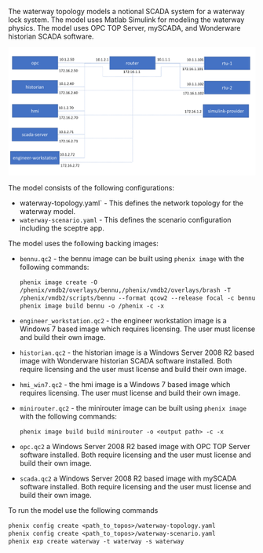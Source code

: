 The waterway topology models a notional SCADA system for a waterway lock system. The model uses Matlab Simulink for modeling the waterway physics. The model uses OPC TOP Server, mySCADA, and Wonderware historian SCADA software.  

![waterway_network](waterway_network.png)

The model consists of the following configurations: 
- waterway-topology.yaml` - This defines the network topology for the waterway model.
- `waterway-scenario.yaml` - This defines the scenario configuration including the sceptre app.

The model uses the following backing images:
- `bennu.qc2` - the bennu image can be built using `phenix image` with the following commands:
    ```
    phenix image create -O /phenix/vmdb2/overlays/bennu,/phenix/vmdb2/overlays/brash -T /phenix/vmdb2/scripts/bennu --format qcow2 --release focal -c bennu
    phenix image build bennu -o /phenix -c -x
    ```
- `engineer_workstation.qc2` - the engineer workstation image is a Windows 7 based image which requires licensing. The user must license and build their own image.  
- `historian.qc2` - the historian image is a Windows Server 2008 R2 based image with Wonderware historian SCADA software installed. Both require licensing and the user must license and build their own image.
- `hmi_win7.qc2` - the hmi image is a Windows 7 based image which requires licensing. The user must license and build their own image.  

- `minirouter.qc2` - the minirouter image can be built using `phenix image` with the following commands:
    ```
    phenix image build build minirouter -o <output path> -c -x
    ```
- `opc.qc2` a Windows Server 2008 R2 based image with OPC TOP Server software installed. Both require licensing and the user must license and build their own image.
- `scada.qc2` a Windows Server 2008 R2 based image with mySCADA software installed. Both require licensing and the user must license and build their own image.

To run the model use the following commands
```
phenix config create <path_to_topos>/waterway-topology.yaml
phenix config create <path_to_topos>/waterway-scenario.yaml
phenix exp create waterway -t waterway -s waterway
```
